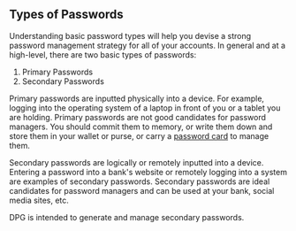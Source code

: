 ## Types of Passwords

Understanding basic password types will help you devise a strong password management strategy for all of your accounts. In general and at a high-level, there are two basic types of passwords:

  1. Primary Passwords
  2. Secondary Passwords

Primary passwords are inputted physically into a device. For example, logging into the operating system of a laptop in front of you or a tablet you are holding. Primary passwords are not good candidates for password managers. You should commit them to memory, or write them down and store them in your wallet or purse, or carry a [password card](https://www.passwordcard.org/en) to manage them. 

Secondary passwords are logically or remotely inputted into a device. Entering a password into a bank's website or remotely logging into a system are examples of secondary passwords. Secondary passwords are ideal candidates for password managers and can be used at your bank, social media sites, etc.

DPG is intended to generate and manage secondary passwords. 

